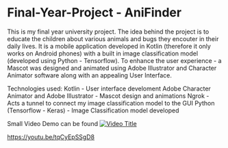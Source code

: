 # Final-Year-Project - AniFinder
This is my final year university project. The idea behind the project is to educate the children about various animals and bugs they encouter in their daily lives. It is a mobile application developed in Kotlin (therefore it only works on Android phones) with a built in image classification model (developed using Python - Tensorflow).
To enhance the user experience - a Mascot was designed and animated using Adobe Illustrator and Character Animator software along with an appealing User Interface.

Technologies used:
Kotlin - User interface develoment
Adobe Character Animator and Adobe Illustrator - Mascot design and animations
Ngrok - Acts a tunnel to connect my image classification model to the GUI
Python (Tensorflow - Keras) - Image Classification model developed

Small Video Demo can be found 
[![Video Title](https://img.youtube.com/vi/tqCyEpSSgD8/0.jpg)](https://www.youtube.com/watch?v=tqCyEpSSgD8)

https://youtu.be/tqCyEpSSgD8


